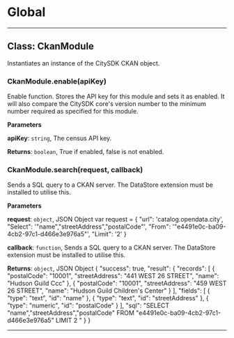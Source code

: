 # Global





* * *

## Class: CkanModule
Instantiates an instance of the CitySDK CKAN object.

### CkanModule.enable(apiKey) 

Enable function. Stores the API key for this module and sets it as enabled.  It will also compare the CitySDK core's version number to the minimum number required as specified for this module.

**Parameters**

**apiKey**: `string`, The census API key.

**Returns**: `boolean`, True if enabled, false is not enabled.

### CkanModule.search(request, callback) 

Sends a SQL query to a CKAN server.The DataStore extension must be installed to utilise this.

**Parameters**

**request**: `object`, JSON Object var request = {    "url": 'catalog.opendata.city',    "Select": '"name","streetAddress","postalCode"',    "From": '"e4491e0c-ba09-4cb2-97c1-d466e3e976a5"',    "Limit": '2'}

**callback**: `function`, Sends a SQL query to a CKAN server.The DataStore extension must be installed to utilise this.

**Returns**: `object`, JSON Object{    "success": true,    "result": {        "records": [            {                "postalCode": "10001",                "streetAddress": "441 WEST 26 STREET",                "name": "Hudson Guild Ccc"            },            {                "postalCode": "10001",                "streetAddress": "459 WEST 26 STREET",                "name": "Hudson Guild Children's Center"            }        ],        "fields": [            {                "type": "text",                "id": "name"            },            {                "type": "text",                "id": "streetAddress"            },            {                "type": "numeric",                "id": "postalCode"            }        ],        "sql": "SELECT \"name\",\"streetAddress\",\"postalCode\" FROM \"e4491e0c-ba09-4cb2-97c1-d466e3e976a5\" LIMIT 2 "    }}



* * *










